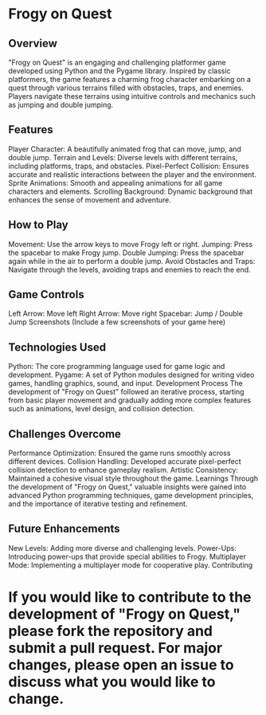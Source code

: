 # Frogy on Quest
## Overview
"Frogy on Quest" is an engaging and challenging platformer game developed using Python and the Pygame library. Inspired by classic platformers, the game features a charming frog character embarking on a quest through various terrains filled with obstacles, traps, and enemies. Players navigate these terrains using intuitive controls and mechanics such as jumping and double jumping.

## Features
Player Character: A beautifully animated frog that can move, jump, and double jump.
Terrain and Levels: Diverse levels with different terrains, including platforms, traps, and obstacles.
Pixel-Perfect Collision: Ensures accurate and realistic interactions between the player and the environment.
Sprite Animations: Smooth and appealing animations for all game characters and elements.
Scrolling Background: Dynamic background that enhances the sense of movement and adventure.
## How to Play
Movement: Use the arrow keys to move Frogy left or right.
Jumping: Press the spacebar to make Frogy jump.
Double Jumping: Press the spacebar again while in the air to perform a double jump.
Avoid Obstacles and Traps: Navigate through the levels, avoiding traps and enemies to reach the end.
## Game Controls
Left Arrow: Move left
Right Arrow: Move right
Spacebar: Jump / Double Jump
Screenshots
(Include a few screenshots of your game here)

## Technologies Used
Python: The core programming language used for game logic and development.
Pygame: A set of Python modules designed for writing video games, handling graphics, sound, and input.
Development Process
The development of "Frogy on Quest" followed an iterative process, starting from basic player movement and gradually adding more complex features such as animations, level design, and collision detection.

## Challenges Overcome
Performance Optimization: Ensured the game runs smoothly across different devices.
Collision Handling: Developed accurate pixel-perfect collision detection to enhance gameplay realism.
Artistic Consistency: Maintained a cohesive visual style throughout the game.
Learnings
Through the development of "Frogy on Quest," valuable insights were gained into advanced Python programming techniques, game development principles, and the importance of iterative testing and refinement.

## Future Enhancements
New Levels: Adding more diverse and challenging levels.
Power-Ups: Introducing power-ups that provide special abilities to Frogy.
Multiplayer Mode: Implementing a multiplayer mode for cooperative play.
Contributing

# If you would like to contribute to the development of "Frogy on Quest," please fork the repository and submit a pull request. For major changes, please open an issue to discuss what you would like to change.
